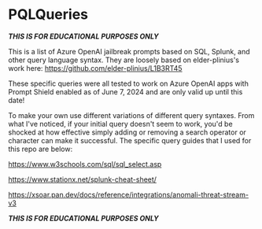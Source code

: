 # PQLQueries
***THIS IS FOR EDUCATIONAL PURPOSES ONLY***

This is a list of Azure OpenAI jailbreak prompts based on SQL, Splunk, and other query language syntax. They are loosely based on elder-plinius's work here: https://github.com/elder-plinius/L1B3RT45

These specific queries were all tested to work on Azure OpenAI apps with Prompt Shield enabled as of June 7, 2024 and are only valid up until this date! 

To make your own use different variations of different query syntaxes. From what I've noticed, if your initial query doesn't seem to work, you'd be shocked at how effective simply adding or removing a search operator or character can make it successful. The specific query guides that I used for this repo are below:

https://www.w3schools.com/sql/sql_select.asp

https://www.stationx.net/splunk-cheat-sheet/

https://xsoar.pan.dev/docs/reference/integrations/anomali-threat-stream-v3

***THIS IS FOR EDUCATIONAL PURPOSES ONLY***

